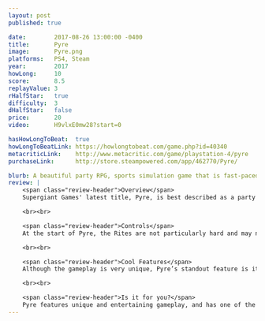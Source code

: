 ```yaml
---
layout: post
published: true

date:        2017-08-26 13:00:00 -0400
title:       Pyre
image:       Pyre.png
platforms:   PS4, Steam
year:        2017
howLong:     10
score:       8.5
replayValue: 3
rHalfStar:   true
difficulty:  3
dHalfStar:   false
price:       20
video:       H9vlxE0mw28?start=0

hasHowLongToBeat:  true
howLongToBeatLink: https://howlongtobeat.com/game.php?id=40340
metacriticLink:    http://www.metacritic.com/game/playstation-4/pyre
purchaseLink:      http://store.steampowered.com/app/462770/Pyre/

blurb: A beautiful party RPG, sports simulation game that is fast-paced, challenging, and unique.
review: |
    <span class="review-header">Overview</span>
    Supergiant Games' latest title, Pyre, is best described as a party RPG crossed with a sports simulation. In this game, you assemble a team of exiles and have them compete in rituals called “Rites” to earn back their freedom. Each exile you add to your party falls into one of eight different classes, and since each Rite requires three exiles, this leads to a huge number of possible character and class combinations to try. The actual gameplay of the Rites has a simple premise – take a ball and put it in your opponent’s Pyre. This underlying simplicity belies a complex game, one which is satisfyingly fast-paced, challenging, and fairly unique. Combined with Pyre’s excellent visuals and music and its truly immersive story, this creates a very satisfying gameplay experience.

    <br><br>

    <span class="review-header">Controls</span>
    At the start of Pyre, the Rites are not particularly hard and may not challenge player’s skills. As the game progresses, however, the enemies in the Rites hone their skills and increase their intelligence, leading to more engaging trials. For players who want an even greater test of their skills, after a certain point the game allows players to invoke ancient demons in their Rites, which increase the difficulty even more and give the player additional bonuses for success. This mechanic allows players to fine-tune the difficulty of each Rite, giving a satisfying experience for those wanting a more casual experience, and those wishing to triumph over god level difficulty.

    <br><br>

    <span class="review-header">Cool Features</span>
    Although the gameplay is very unique, Pyre’s standout feature is its character development and worldbuilding. In addition to the one hundred plus pages of lore for the world, Pyre weaves in a ton of character-character interactions. Player choices are the primary trigger for these exchanges, as where you go for your Rites, which characters are still in your party, and even which dialogue lines you choose influence what your party members talk about. It is impossible to explore every character fully in the space of one play through, adding an additional level of replay value for those interested in really getting to know their band of exiles.

    <br><br>

    <span class="review-header">Is it for you?</span>
    Pyre features unique and entertaining gameplay, and has one of the most in depth and immersive story telling experiences of any recent game. The amount of content included in the game, and the high level of the content, more than warrants its price, and should keep players coming back to Pyre for years to come.
---
```

